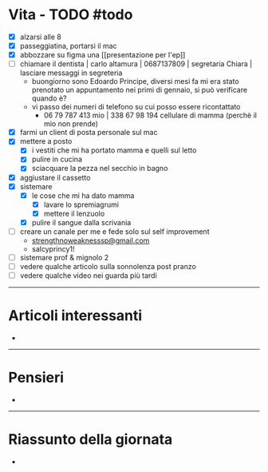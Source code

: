# Vita - TODO #todo 
- [x] alzarsi alle 8
- [x] passeggiatina, portarsi il mac
- [x] abbozzare su figma una [[presentazione per l'ep]]
- [ ] chiamare il dentista | carlo altamura | 0687137809 | segretaria Chiara | lasciare messaggi in segreteria
    - buongiorno sono Edoardo Principe, diversi mesi fa mi era stato prenotato un appuntamento nei primi di gennaio, si può verificare quando è? 
    - vi passo dei numeri di telefono su cui posso essere ricontattato
        - 06 79 787 413 mio | 338 67 98 194 cellulare di mamma (perchè il mio non prende)
- [x] farmi un client di posta personale sul mac
- [x] mettere a posto
    - [x] i vestiti che mi ha portato mamma e quelli sul letto
    - [x] pulire in cucina
    - [x] sciacquare la pezza nel secchio in bagno
- [x] aggiustare il cassetto
- [x] sistemare
    - [x] le cose che mi ha dato mamma
        - [x] lavare lo spremiagrumi
        - [x] mettere il lenzuolo
    - [x] pulire il sangue dalla scrivania
- [ ] creare un canale per me e fede solo sul self improvement
    - strengthnoweaknesssp@gmail.com 
    - salcyprincy1!
- [ ] sistemare prof & mignolo 2
- [ ] vedere qualche articolo sulla sonnolenza post pranzo
- [ ] vedere qualche video nei guarda più tardi
---

# Articoli interessanti
- 

---

# Pensieri
- 

---

# Riassunto della giornata
- 
